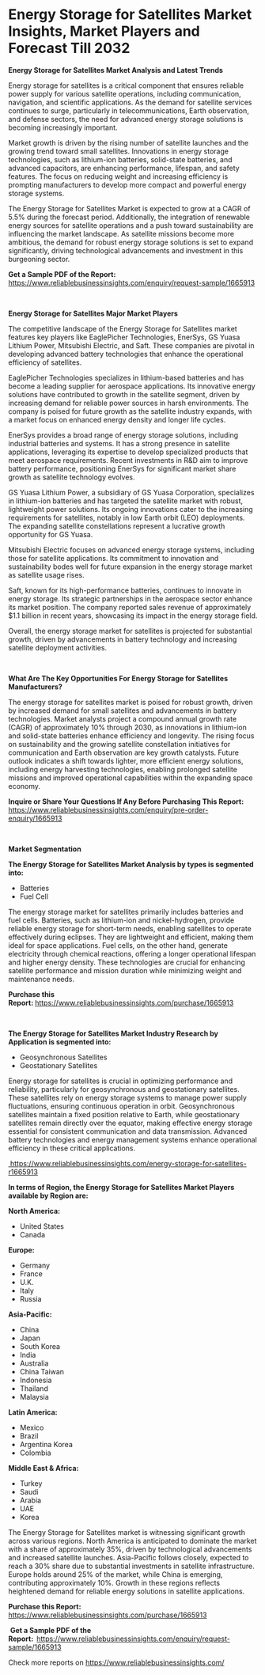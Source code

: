 <p><h1>Energy Storage for Satellites Market Insights, Market Players and Forecast Till 2032</h1></p><p><strong>Energy Storage for Satellites Market Analysis and Latest Trends</strong></p>
<p><p>Energy storage for satellites is a critical component that ensures reliable power supply for various satellite operations, including communication, navigation, and scientific applications. As the demand for satellite services continues to surge, particularly in telecommunications, Earth observation, and defense sectors, the need for advanced energy storage solutions is becoming increasingly important. </p><p>Market growth is driven by the rising number of satellite launches and the growing trend toward small satellites. Innovations in energy storage technologies, such as lithium-ion batteries, solid-state batteries, and advanced capacitors, are enhancing performance, lifespan, and safety features. The focus on reducing weight and increasing efficiency is prompting manufacturers to develop more compact and powerful energy storage systems.</p><p>The Energy Storage for Satellites Market is expected to grow at a CAGR of 5.5% during the forecast period. Additionally, the integration of renewable energy sources for satellite operations and a push toward sustainability are influencing the market landscape. As satellite missions become more ambitious, the demand for robust energy storage solutions is set to expand significantly, driving technological advancements and investment in this burgeoning sector.</p></p>
<p><strong>Get a Sample PDF of the Report:&nbsp;</strong> <a href="https://www.reliablebusinessinsights.com/enquiry/request-sample/1665913?utm_campaign=2238&utm_medium=2&utm_source=Github&utm_content=ia&utm_term=07042025&utm_id=energy-storage-for-satellites">https://www.reliablebusinessinsights.com/enquiry/request-sample/1665913</a></p>
<p>&nbsp;</p>
<p><strong>Energy Storage for Satellites Major Market Players</strong></p>
<p><p>The competitive landscape of the Energy Storage for Satellites market features key players like EaglePicher Technologies, EnerSys, GS Yuasa Lithium Power, Mitsubishi Electric, and Saft. These companies are pivotal in developing advanced battery technologies that enhance the operational efficiency of satellites.</p><p>EaglePicher Technologies specializes in lithium-based batteries and has become a leading supplier for aerospace applications. Its innovative energy solutions have contributed to growth in the satellite segment, driven by increasing demand for reliable power sources in harsh environments. The company is poised for future growth as the satellite industry expands, with a market focus on enhanced energy density and longer life cycles.</p><p>EnerSys provides a broad range of energy storage solutions, including industrial batteries and systems. It has a strong presence in satellite applications, leveraging its expertise to develop specialized products that meet aerospace requirements. Recent investments in R&D aim to improve battery performance, positioning EnerSys for significant market share growth as satellite technology evolves.</p><p>GS Yuasa Lithium Power, a subsidiary of GS Yuasa Corporation, specializes in lithium-ion batteries and has targeted the satellite market with robust, lightweight power solutions. Its ongoing innovations cater to the increasing requirements for satellites, notably in low Earth orbit (LEO) deployments. The expanding satellite constellations represent a lucrative growth opportunity for GS Yuasa.</p><p>Mitsubishi Electric focuses on advanced energy storage systems, including those for satellite applications. Its commitment to innovation and sustainability bodes well for future expansion in the energy storage market as satellite usage rises.</p><p>Saft, known for its high-performance batteries, continues to innovate in energy storage. Its strategic partnerships in the aerospace sector enhance its market position. The company reported sales revenue of approximately $1.1 billion in recent years, showcasing its impact in the energy storage field.</p><p>Overall, the energy storage market for satellites is projected for substantial growth, driven by advancements in battery technology and increasing satellite deployment activities.</p></p>
<p>&nbsp;</p>
<p><strong>What Are The Key Opportunities For Energy Storage for Satellites Manufacturers?</strong></p>
<p><p>The energy storage for satellites market is poised for robust growth, driven by increased demand for small satellites and advancements in battery technologies. Market analysts project a compound annual growth rate (CAGR) of approximately 10% through 2030, as innovations in lithium-ion and solid-state batteries enhance efficiency and longevity. The rising focus on sustainability and the growing satellite constellation initiatives for communication and Earth observation are key growth catalysts. Future outlook indicates a shift towards lighter, more efficient energy solutions, including energy harvesting technologies, enabling prolonged satellite missions and improved operational capabilities within the expanding space economy.</p></p>
<p><strong>Inquire or Share Your Questions If Any Before Purchasing This Report:</strong> <a href="https://www.reliablebusinessinsights.com/enquiry/pre-order-enquiry/1665913?utm_campaign=2238&utm_medium=2&utm_source=Github&utm_content=ia&utm_term=07042025&utm_id=energy-storage-for-satellites">https://www.reliablebusinessinsights.com/enquiry/pre-order-enquiry/1665913</a></p>
<p>&nbsp;</p>
<p><strong>Market Segmentation</strong></p>
<p><strong>The Energy Storage for Satellites Market Analysis by types is segmented into:</strong></p>
<p><ul><li>Batteries</li><li>Fuel Cell</li></ul></p>
<p><p>The energy storage market for satellites primarily includes batteries and fuel cells. Batteries, such as lithium-ion and nickel-hydrogen, provide reliable energy storage for short-term needs, enabling satellites to operate effectively during eclipses. They are lightweight and efficient, making them ideal for space applications. Fuel cells, on the other hand, generate electricity through chemical reactions, offering a longer operational lifespan and higher energy density. These technologies are crucial for enhancing satellite performance and mission duration while minimizing weight and maintenance needs.</p></p>
<p><strong>Purchase this Report:&nbsp;</strong><a href="https://www.reliablebusinessinsights.com/purchase/1665913?utm_campaign=2238&utm_medium=2&utm_source=Github&utm_content=ia&utm_term=07042025&utm_id=energy-storage-for-satellites">https://www.reliablebusinessinsights.com/purchase/1665913</a></p>
<p>&nbsp;</p>
<p><strong>The Energy Storage for Satellites Market Industry Research by Application is segmented into:</strong></p>
<p><ul><li>Geosynchronous Satellites</li><li>Geostationary Satellites</li></ul></p>
<p><p>Energy storage for satellites is crucial in optimizing performance and reliability, particularly for geosynchronous and geostationary satellites. These satellites rely on energy storage systems to manage power supply fluctuations, ensuring continuous operation in orbit. Geosynchronous satellites maintain a fixed position relative to Earth, while geostationary satellites remain directly over the equator, making effective energy storage essential for consistent communication and data transmission. Advanced battery technologies and energy management systems enhance operational efficiency in these critical applications.</p></p>
<p><a href="https://www.reliablebusinessinsights.com/energy-storage-for-satellites-r1665913?utm_campaign=2238&utm_medium=2&utm_source=Github&utm_content=ia&utm_term=07042025&utm_id=energy-storage-for-satellites">&nbsp;https://www.reliablebusinessinsights.com/energy-storage-for-satellites-r1665913</a></p>
<p><strong>In terms of Region, the Energy Storage for Satellites Market Players available by Region are:</strong></p>
<p>
    <p> <strong> North America: </strong>
        <ul>
            <li>United States</li>
            <li>Canada</li>
        </ul>
        </p> 
    <p> <strong> Europe: </strong>
        <ul>
            <li>Germany</li>
            <li>France</li>
            <li>U.K.</li>
            <li>Italy</li>
            <li>Russia</li>
        </ul>
        </p> 
    <p> <strong> Asia-Pacific: </strong>
        <ul>
            <li>China</li>
            <li>Japan</li>
            <li>South Korea</li>
            <li>India</li>
            <li>Australia</li>
            <li>China Taiwan</li>
            <li>Indonesia</li>
            <li>Thailand</li>
            <li>Malaysia</li>
        </ul>
        </p> 
    <p> <strong> Latin America: </strong>
        <ul>
            <li>Mexico</li>
            <li>Brazil</li>
            <li>Argentina Korea</li>
            <li>Colombia</li>
        </ul>
        </p> 
    <p> <strong> Middle East & Africa: </strong>
        <ul>
            <li>Turkey</li>
            <li>Saudi</li>
            <li>Arabia</li>
            <li>UAE</li>
            <li>Korea</li>
        </ul>
    </p>
    </p>
<p><p>The Energy Storage for Satellites market is witnessing significant growth across various regions. North America is anticipated to dominate the market with a share of approximately 35%, driven by technological advancements and increased satellite launches. Asia-Pacific follows closely, expected to reach a 30% share due to substantial investments in satellite infrastructure. Europe holds around 25% of the market, while China is emerging, contributing approximately 10%. Growth in these regions reflects heightened demand for reliable energy solutions in satellite applications.</p></p>
<p><strong>Purchase this Report: </strong><a href="https://www.reliablebusinessinsights.com/purchase/1665913?utm_campaign=2238&utm_medium=2&utm_source=Github&utm_content=ia&utm_term=07042025&utm_id=energy-storage-for-satellites">https://www.reliablebusinessinsights.com/purchase/1665913</a></p>
<p>&nbsp;<strong>Get a Sample PDF of the Report:&nbsp;&nbsp;</strong><a href="https://www.reliablebusinessinsights.com/enquiry/request-sample/1665913?utm_campaign=2238&utm_medium=2&utm_source=Github&utm_content=ia&utm_term=07042025&utm_id=energy-storage-for-satellites">https://www.reliablebusinessinsights.com/enquiry/request-sample/1665913</a></p>
<p><strong></strong></p>
<p>Check more reports on <a href="https://www.reliablebusinessinsights.com/?utm_campaign=2238&utm_medium=2&utm_source=Github&utm_content=ia&utm_term=07042025&utm_id=energy-storage-for-satellites">https://www.reliablebusinessinsights.com/</a></p>